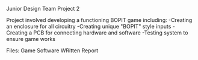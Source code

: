 Junior Design Team Project 2

Project involved developing a functioning BOPIT game including:
-Creating an enclosure for all circuitry
-Creating unique "BOPIT" style inputs 
-Creating a PCB for connecting hardware and software
-Testing system to ensure game works

Files: Game Software 
       WRitten Report
